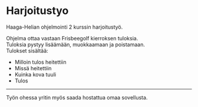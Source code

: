 # Harjoitustyo
Haaga-Helian ohjelmointi 2 kurssin harjoitustyö.  


Ohjelma ottaa vastaan Frisbeegolf kierroksen tuloksia.  
Tuloksia pystyy lisäämään, muokkaamaan ja poistamaan.  
Tulokset sisältää: 
- Milloin tulos heitettiin
- Missä heitettiin
- Kuinka kova tuuli
- Tulos  

---
Työn ohessa yritin myös saada hostattua omaa sovellusta.
